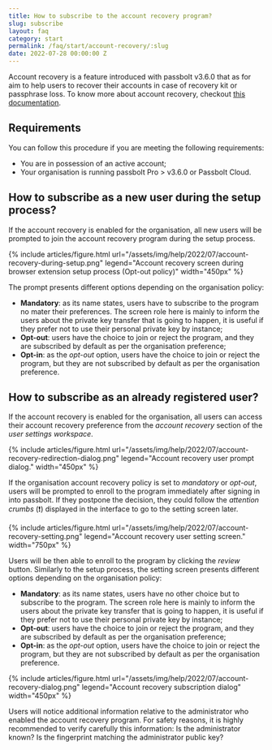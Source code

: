 ```yaml
---
title: How to subscribe to the account recovery program?
slug: subscribe
layout: faq
category: start
permalink: /faq/start/account-recovery/:slug
date: 2022-07-28 00:00:00 Z
---
```


Account recovery is a feature introduced with passbolt v3.6.0 that as for aim to help users to recover their accounts
in case of recovery kit or passphrase loss. To know more about account recovery, checkout [this documentation](/configure/account-recovery).

## Requirements

You can follow this procedure if you are meeting the following requirements:

- You are in possession of an active account;
- Your organisation is running passbolt Pro > v3.6.0 or Passbolt Cloud.

## How to subscribe as a new user during the setup process?

If the account recovery is enabled for the organisation, all new users will be prompted to join the account recovery program during the setup process. 

{% include articles/figure.html 
    url="/assets/img/help/2022/07/account-recovery-during-setup.png"
    legend="Account recovery screen during browser extension setup process (Opt-out policy)" 
    width="450px"
%}

The prompt presents different options depending on the organisation policy:

- __Mandatory__: as its name states, users have to subscribe to the program no mater their preferences. The screen role here is mainly to inform the users about the private key transfer that is going to happen, it is useful if they prefer not to use their personal private key by instance;
- __Opt-out__: users have the choice to join or reject the program, and they are subscribed by default as per the organisation preference;
- __Opt-in__: as the *opt-out* option, users have the choice to join or reject the program, but they are not subscribed by default as per the organisation preference.

## How to subscribe as an already registered user?

If the account recovery is enabled for the organisation, all users can access their account recovery preference from the *account recovery* section of the *user settings workspace*.

{% include articles/figure.html
url="/assets/img/help/2022/07/account-recovery-redirection-dialog.png"
legend="Account recovery user prompt dialog."
width="450px"
%}

If the organisation account recovery policy is set to *mandatory* or *opt-out*, users will be prompted to enroll to the program immediately after signing in into passbolt. If they postpone the decision, they could follow the *attention crumbs* (&#10071;) displayed in the interface to go to the setting screen later.

{% include articles/figure.html
url="/assets/img/help/2022/07/account-recovery-setting.png"
legend="Account recovery user setting screen."
width="750px"
%}

Users will be then able to enroll to the program by clicking the *review* button. Similarly to the setup process, the setting screen presents different options depending on the organisation policy:

- __Mandatory__: as its name states, users have no other choice but to subscribe to the program. The screen role here is mainly to inform the users about the private key transfer that is going to happen, it is useful if they prefer not to use their personal private key by instance;
- __Opt-out__: users have the choice to join or reject the program, and they are subscribed by default as per the organisation preference;
- __Opt-in__: as the *opt-out* option, users have the choice to join or reject the program, but they are not subscribed by default as per the organisation preference.

{% include articles/figure.html 
    url="/assets/img/help/2022/07/account-recovery-dialog.png"
    legend="Account recovery subscription dialog" 
    width="450px"
%}

Users will notice additional information relative to the administrator who enabled the account recovery program. For safety reasons, it is highly recommended to verify carefully this information: Is the administrator known? Is the fingerprint matching the administrator public key?
